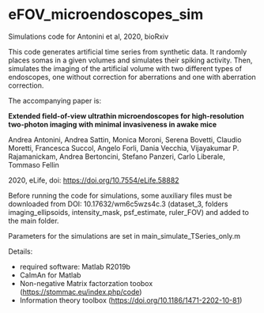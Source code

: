 # eFOV_microendoscopes_sim
Simulations code for Antonini et al, 2020, bioRxiv

This code generates artificial time series from synthetic data. It randomly places somas in a given volumes and simulates their spiking activity. Then, simulates the imaging of the artificial volume with two different types of endoscopes, one without correction for aberrations and one with aberration correction.

The accompanying paper is:

**Extended field-of-view ultrathin microendoscopes for high-resolution two-photon imaging with minimal invasiveness in awake mice**

Andrea Antonini, Andrea Sattin, Monica Moroni, Serena Bovetti, Claudio Moretti, Francesca Succol, Angelo Forli, Dania Vecchia, Vijayakumar P. Rajamanickam, Andrea Bertoncini, Stefano Panzeri, Carlo Liberale, Tommaso Fellin

2020, eLife, doi: https://doi.org/10.7554/eLife.58882

Before running the code for simulations, some auxiliary files must be downloaded from DOI: 10.17632/wm6c5wzs4c.3 (dataset_3, folders imaging_ellipsoids, intensity_mask, psf_estimate, ruler_FOV) and added to the main folder.

Parameters for the simulations are set in main_simulate_TSeries_only.m 

Details:
- required software: Matlab R2019b
- CaImAn for Matlab
- Non-negative Matrix factorzation toobox (https://stommac.eu/index.php/code)
- Information theory toolbox (https://doi.org/10.1186/1471-2202-10-81)
